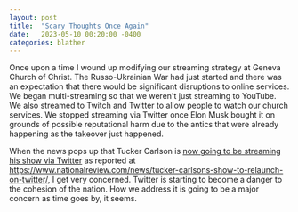 ```yaml
---
layout: post
title:  "Scary Thoughts Once Again"
date:   2023-05-10 00:20:00 -0400
categories: blather
---
```

Once upon a time I wound up modifying our streaming strategy at Geneva Church of Christ.  The Russo-Ukrainian War had just started and there was an expectation that there would be significant disruptions to online services.  We began multi-streaming so that we weren't just streaming to YouTube.  We also streamed to Twitch and Twitter to allow people to watch our church services.  We stopped streaming via Twitter once Elon Musk bought it on grounds of possible reputational harm due to the antics that were already happening as the takeover just happened.

When the news pops up that Tucker Carlson is [now going to be streaming his show via Twitter](https://archive.ph/LDxYX) as reported at <https://www.nationalreview.com/news/tucker-carlsons-show-to-relaunch-on-twitter/>, I get very concerned.  Twitter is starting to become a danger to the cohesion of the nation.  How we address it is going to be a major concern as time goes by, it seems.
